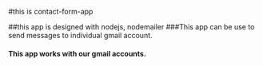 #this is  contact-form-app

##this app is designed with nodejs, nodemailer
###This app can be use to send messages to individual gmail account.
#### This app works with our gmail accounts.